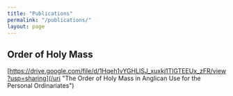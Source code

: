 ```yaml
---
title: "Publications"
permalink: "/publications/"
layout: page
---
```


## Order of Holy Mass

[https://drive.google.com/file/d/1Hqeh1vYGHLlSJ_xuxkj1TlGTEEUx_zFR/view?usp=sharing](/uri "The Order of Holy Mass in Anglican Use for the Personal Ordinariates")
